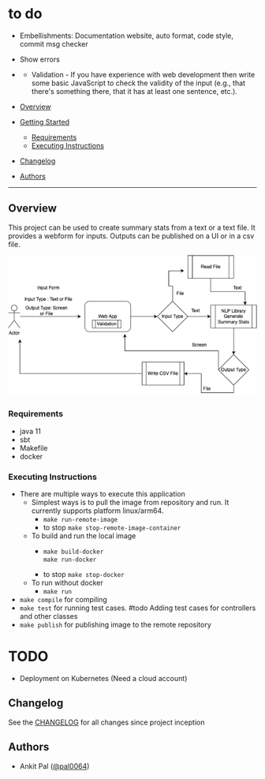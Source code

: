 # to do
- Embellishments:  Documentation website, auto format, code style, commit msg checker
- Show errors 
- - Validation - If you have experience with web development then write some basic JavaScript to check the validity of the input (e.g., that there's something there, that it has at least one sentence, etc.).

- [Overview](#overview)
- [Getting Started](#getting-started)
    - [Requirements](#requirements)
    - [Executing Instructions](#executing-instructions)
- [Changelog](#changelog)
- [Authors](#authors)
--------------

## Overview
This project can be used to create summary stats from a text or a text file. It provides a 
webform for inputs. Outputs can be published on a UI or in a csv file.

![alt text](docs/images/TextProcessor.drawio.png?raw=true)

### Requirements
- java 11
- sbt
- Makefile
- docker

### Executing Instructions
- There are multiple ways to execute this application
  - Simplest ways is to pull the image from repository and run. It currently supports platform linux/arm64.
    - ```make run-remote-image```
    - to stop ```make stop-remote-image-container```
  - To build and run the local image  
    - ```
      make build-docker
      make run-docker
      ```
    - to stop ```make stop-docker```
  - To run without docker 
    - ```make run```
- ```make compile``` for compiling
- ```make test``` for running test cases. #todo Adding test cases for controllers and other classes
- ```make publish``` for publishing image to the remote repository

# TODO 
- Deployment on Kubernetes (Need a cloud account)

## Changelog

See the [CHANGELOG](CHANGELOG.md) for all changes since project inception

## Authors

* Ankit Pal ([@pal0064](http://www.github.com/pal0064)) 

